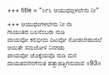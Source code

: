 +++
title = "೦೯೩ ಆಯುಧಙ್ಗಳಲೇನು ನೀ"

+++
ಆಯುಧಂಗಳಲೇನು ನೀ ನಾ  
ಗಾಯುತದ ಬಲನೆಂಬರಾ ನುಡಿ  
ವಾಯವೋ ಕಲಿಭೀಮ ದಿಟವೋ ನೋಡಬೇಹುದಲೆ  
ಆಯಿತೇ ಸಮಜೋಳಿ ನಿನಗಡು  
ಪಾಯವೋ ಚೊಕ್ಕೆಯವೊ ನುಡಿ ಮನ  
ದಾಯತವನೆನಗೆನುತ ಹತ್ತಾಹತ್ತಿಗನುವಾದ     ॥93॥